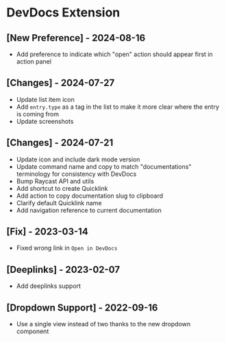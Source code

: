 # DevDocs Extension

## [New Preference] - 2024-08-16

- Add preference to indicate which "open" action should appear first in action panel

## [Changes] - 2024-07-27

- Update list item icon
- Add `entry.type` as a tag in the list to make it more clear where the entry is coming from
- Update screenshots

## [Changes] - 2024-07-21

- Update icon and include dark mode version
- Update command name and copy to match "documentations" terminology for consistency with DevDocs
- Bump Raycast API and utils
- Add shortcut to create Quicklink
- Add action to copy documentation slug to clipboard
- Clarify default Quicklink name
- Add navigation reference to current documentation

## [Fix] - 2023-03-14

- Fixed wrong link in `Open in DevDocs`

## [Deeplinks] - 2023-02-07

- Add deeplinks support

## [Dropdown Support] - 2022-09-16

- Use a single view instead of two thanks to the new dropdown component
